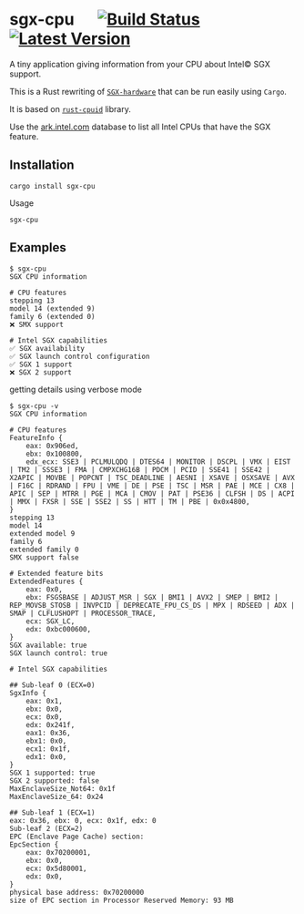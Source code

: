 # sgx-cpu &emsp; [![Build Status]][actions] [![Latest Version]][crates.io]

A tiny application giving information from your CPU about Intel© SGX support.

This is a Rust rewriting of [`SGX-hardware`](https://github.com/ayeks/SGX-hardware) that can be run easily using `Cargo`.

It is based on [`rust-cpuid`](https://github.com/gz/rust-cpuid) library.

Use the [ark.intel.com](ark.intel.com) database to list all Intel CPUs that have the SGX feature.

[Build Status]: https://img.shields.io/github/workflow/status/ThibsG/sgx-cpu/CI/master
[actions]: https://github.com/ThibsG/sgx-cpu/actions?query=branch%3Amaster
[Latest Version]: https://img.shields.io/crates/v/sgx-cpu.svg
[crates.io]: https://crates.io/crates/sgx-cpu

## Installation

```
cargo install sgx-cpu
```

Usage
```
sgx-cpu
```

## Examples

```
$ sgx-cpu
SGX CPU information

# CPU features
stepping 13
model 14 (extended 9)
family 6 (extended 0)
❌ SMX support

# Intel SGX capabilities
✅ SGX availability
✅ SGX launch control configuration
✅ SGX 1 support
❌ SGX 2 support
```

getting details using verbose mode

```
$ sgx-cpu -v
SGX CPU information

# CPU features
FeatureInfo {
    eax: 0x906ed,
    ebx: 0x100800,
    edx_ecx: SSE3 | PCLMULQDQ | DTES64 | MONITOR | DSCPL | VMX | EIST | TM2 | SSSE3 | FMA | CMPXCHG16B | PDCM | PCID | SSE41 | SSE42 | X2APIC | MOVBE | POPCNT | TSC_DEADLINE | AESNI | XSAVE | OSXSAVE | AVX | F16C | RDRAND | FPU | VME | DE | PSE | TSC | MSR | PAE | MCE | CX8 | APIC | SEP | MTRR | PGE | MCA | CMOV | PAT | PSE36 | CLFSH | DS | ACPI | MMX | FXSR | SSE | SSE2 | SS | HTT | TM | PBE | 0x0x4800,
}
stepping 13
model 14
extended model 9
family 6
extended family 0
SMX support false

# Extended feature bits
ExtendedFeatures {
    eax: 0x0,
    ebx: FSGSBASE | ADJUST_MSR | SGX | BMI1 | AVX2 | SMEP | BMI2 | REP_MOVSB_STOSB | INVPCID | DEPRECATE_FPU_CS_DS | MPX | RDSEED | ADX | SMAP | CLFLUSHOPT | PROCESSOR_TRACE,
    ecx: SGX_LC,
    edx: 0xbc000600,
}
SGX available: true
SGX launch control: true

# Intel SGX capabilities

## Sub-leaf 0 (ECX=0)
SgxInfo {
    eax: 0x1,
    ebx: 0x0,
    ecx: 0x0,
    edx: 0x241f,
    eax1: 0x36,
    ebx1: 0x0,
    ecx1: 0x1f,
    edx1: 0x0,
}
SGX 1 supported: true
SGX 2 supported: false
MaxEnclaveSize_Not64: 0x1f
MaxEnclaveSize_64: 0x24

## Sub-leaf 1 (ECX=1)
eax: 0x36, ebx: 0, ecx: 0x1f, edx: 0
Sub-leaf 2 (ECX=2)
EPC (Enclave Page Cache) section:
EpcSection {
    eax: 0x70200001,
    ebx: 0x0,
    ecx: 0x5d80001,
    edx: 0x0,
}
physical base address: 0x70200000
size of EPC section in Processor Reserved Memory: 93 MB
```